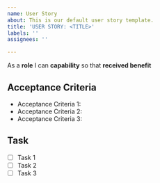 ```yaml
---
name: User Story
about: This is our default user story template.
title: 'USER STORY: <TITLE>'
labels: ''
assignees: ''

---
```


As a **role** I can **capability** so that **received benefit**

## Acceptance Criteria ##
* Acceptance Criteria 1:
* Acceptance Criteria 2: 
* Acceptance Criteria 3:

## Task ##

- [ ] Task 1
- [ ] Task 2
- [ ] Task 3
